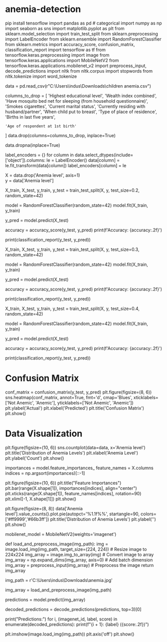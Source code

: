 # anemia-detection

pip install tensorflow
import pandas as pd # categorical
import numpy as np 
import seaborn as sns
import matplotlib.pyplot as plt
from sklearn.model_selection import train_test_split
from sklearn.preprocessing import LabelEncoder
from sklearn.ensemble import RandomForestClassifier
from sklearn.metrics import accuracy_score, confusion_matrix, classification_report
import tensorflow as tf
from tensorflow.keras.preprocessing import image
from tensorflow.keras.applications import MobileNetV2
from tensorflow.keras.applications.mobilenet_v2 import preprocess_input, decode_predictions
import nltk
from nltk.corpus import stopwords
from nltk.tokenize import word_tokenize


data = pd.read_csv(r"C:\Users\indus\Downloads\children anemia.csv")


columns_to_drop = [
    'Highest educational level', 
    'Wealth index combined', 
    'Have mosquito bed net for sleeping (from household questionnaire)',
    'Smokes cigarettes', 
    'Current marital status', 
    'Currently residing with husband/partner',
    'When child put to breast', 
    'Type of place of residence', 
    'Births in last five years', 
    
    
    
    
    'Age of respondent at 1st birth'
]
data.drop(columns=columns_to_drop, inplace=True)


data.dropna(inplace=True)


label_encoders = {}
for column in data.select_dtypes(include=['object']).columns:
    le = LabelEncoder()
    data[column] = le.fit_transform(data[column])
    label_encoders[column] = le



X = data.drop('Anemia level', axis=1)  
y = data['Anemia level']


X_train, X_test, y_train, y_test = train_test_split(X, y, test_size=0.2, random_state=42)


model = RandomForestClassifier(random_state=42)
model.fit(X_train, y_train)


y_pred = model.predict(X_test)


accuracy = accuracy_score(y_test, y_pred)
print(f'Accuracy: {accuracy:.2f}')

print(classification_report(y_test, y_pred))



X_train, X_test, y_train, y_test = train_test_split(X, y, test_size=0.3, random_state=42)


model = RandomForestClassifier(random_state=42)
model.fit(X_train, y_train)


y_pred = model.predict(X_test)


accuracy = accuracy_score(y_test, y_pred)
print(f'Accuracy: {accuracy:.2f}')

print(classification_report(y_test, y_pred))



X_train, X_test, y_train, y_test = train_test_split(X, y, test_size=0.4, random_state=42)


model = RandomForestClassifier(random_state=42)
model.fit(X_train, y_train)


y_pred = model.predict(X_test)


accuracy = accuracy_score(y_test, y_pred)
print(f'Accuracy: {accuracy:.2f}')

print(classification_report(y_test, y_pred))

# Confusion Matrix
conf_matrix = confusion_matrix(y_test, y_pred)
plt.figure(figsize=(8, 6))
sns.heatmap(conf_matrix, annot=True, fmt='d', cmap='Blues', xticklabels=['Not Anemic', 'Anemic'], yticklabels=['Not Anemic', 'Anemic'])
plt.ylabel('Actual')
plt.xlabel('Predicted')
plt.title('Confusion Matrix')
plt.show()

# Data Visualization
plt.figure(figsize=(10, 6))
sns.countplot(data=data, x='Anemia level')
plt.title('Distribution of Anemia Levels')
plt.xlabel('Anemia Level')
plt.ylabel('Count')
plt.show()


importances = model.feature_importances_
feature_names = X.columns
indices = np.argsort(importances)[::-1]

plt.figure(figsize=(10, 6))
plt.title("Feature Importances")
plt.bar(range(X.shape[1]), importances[indices], align="center")
plt.xticks(range(X.shape[1]), feature_names[indices], rotation=90)
plt.xlim([-1, X.shape[1]])
plt.show()


plt.figure(figsize=(8, 8))
data['Anemia level'].value_counts().plot.pie(autopct='%1.1f%%', startangle=90, colors=['#ff9999','#66b3ff'])
plt.title('Distribution of Anemia Levels')
plt.ylabel('')  
plt.show()

mobilenet_model = MobileNetV2(weights='imagenet')

def load_and_preprocess_image(img_path):
    img = image.load_img(img_path, target_size=(224, 224))  # Resize image to 224x224
    img_array = image.img_to_array(img)  # Convert image to array
    img_array = np.expand_dims(img_array, axis=0)  # Add batch dimension
    img_array = preprocess_input(img_array)  # Preprocess the image
    return img_array


img_path = r'C:\Users\indus\Downloads\anemia.jpg' 


img_array = load_and_preprocess_image(img_path)


predictions = model.predict(img_array)

decoded_predictions = decode_predictions(predictions, top=3)[0]


print("Predictions:")
for i, (imagenet_id, label, score) in enumerate(decoded_predictions):
    print(f"{i + 1}: {label} ({score:.2f})")


plt.imshow(image.load_img(img_path))
plt.axis('off')
plt.show()

